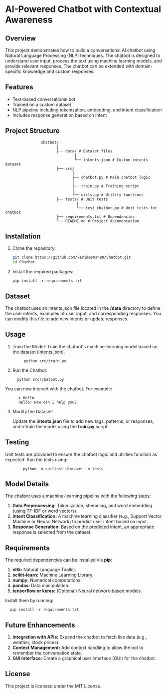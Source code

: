# AI-Powered Chatbot with Contextual Awareness

## Overview
This project demonstrates how to build a conversational AI chatbot using Natural Language Processing (NLP) techniques. The chatbot is designed to understand user input, process the text using machine learning models, and provide relevant responses. The chatbot can be extended with domain-specific knowledge and custom responses.

## Features
- Text-based conversational bot
- Trained on a custom dataset
- NLP pipeline including tokenization, embedding, and intent classification
- Includes response generation based on intent

## Project Structure

                    chatbot/ 
                           │ 
                           ├── data/ # Dataset files 
                                   │ 
                                   └── intents.json # Custom intents dataset 
                           ├── src/ 
                                  │ 
                                  ├── chatbot.py # Main chatbot logic  
                                  │  
                                  ├── train.py # Training script 
                                  │ 
                                  └── utils.py # Utility functions 
                           ├── tests/ # Unit tests 
                                    │ 
                                    └── test_chatbot.py # Unit tests for chatbot 
                           ├── requirements.txt # Dependencies 
                           └── README.md # Project documentation


## Installation

1. Clone the repository:
   ```bash
   git clone https://github.com/karimosman89/Chatbot.git
   cd Chatbot

2. Install the required packages:

       pip install -r requirements.txt

## Dataset

The chatbot uses an intents.json file located in the **/data** directory to define the user intents, examples of user input, and corresponding responses. You can modify this file to add new intents or update responses.


## Usage

1. Train the Model:
    Train the chatbot's machine-learning model based on the dataset (intents.json).

            python src/train.py


2. Run the Chatbot:

         python src/chatbot.py

You can now interact with the chatbot. For example:


          > Hello
          Hello! How can I help you?



3. Modify the Dataset:

      Update the **intents.json** file to add new tags, patterns, or responses, and retrain the model using the **train.py** script.


## Testing

Unit tests are provided to ensure the chatbot logic and utilities function as expected. Run the tests using:


            python -m unittest discover -s tests



## Model Details

The chatbot uses a machine-learning pipeline with the following steps:

1. **Data Preprocessing:** Tokenization, stemming, and word embedding (using TF-IDF or word vectors).
2. **Intent Classification:** A machine learning classifier (e.g., Support Vector Machine or Neural Network) to predict user intent based on input.
3. **Response Generation:** Based on the predicted intent, an appropriate response is selected from the dataset.

   
## Requirements

The required dependencies can be installed via **pip**:

1. **nltk:** Natural Language Toolkit.
2. **scikit-learn:** Machine Learning Library.
3. **numpy:** Numerical computations.
4. **pandas:** Data manipulation.
5. **tensorflow or keras:** (Optional) Neural network-based models.


Install them by running:


      pip install -r requirements.txt

     
## Future Enhancements

1. **Integration with APIs:** Expand the chatbot to fetch live data (e.g., weather, stock prices).
2. **Context Management:** Add context handling to allow the bot to remember the conversation state.
3. **GUI Interface:** Create a graphical user interface (GUI) for the chatbot.


## License

This project is licensed under the MIT License.


